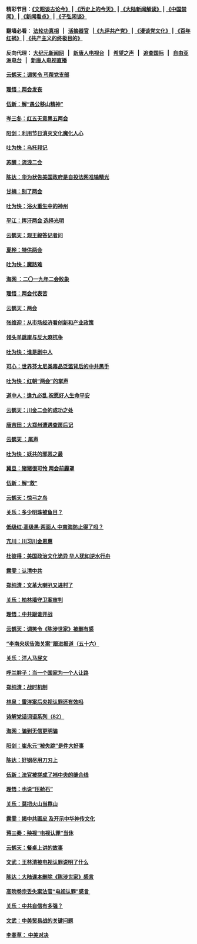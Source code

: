 #### 精彩节目：[《文昭谈古论今》](http://134.209.198.168/wenzhao) | [《历史上的今天》](http://134.209.198.168/today-in-history) | [《大陆新闻解读》](http://134.209.198.168/ntdtv-comedy) | [《中国禁闻》](http://134.209.198.168/ntdtv-news) | [《新闻看点》](http://134.209.198.168/news-insight) | [《子弘闲谈》](http://134.209.198.168/zihongxiantan/) 

 #### 翻墙必看： [法轮功真相](http://134.209.198.168:10000/videos/truth.html) &nbsp;&nbsp;|&nbsp;&nbsp; [活摘器官](http://134.209.198.168:10000/videos/res/Organs/) &nbsp;&nbsp;|[《九评共产党》](http://134.209.198.168:10000/videos/jiuping) | [《漫谈党文化》](http://134.209.198.168:10000/videos/mtdwh) | [《百年红祸》](http://134.209.198.168:10000/videos/bnhh) | [《共产主义的终极目的》](http://134.209.198.168:10000/videos/res/zjmd) 

 #### 反向代理： [大纪元新闻网](http://134.209.198.168:10080/) &nbsp;&nbsp;|&nbsp;&nbsp; [新唐人电视台](http://134.209.198.168:8000/) &nbsp;&nbsp;|&nbsp;&nbsp; [希望之声](http://134.209.198.168:8200/) &nbsp;&nbsp;|&nbsp;&nbsp; [追查国际](http://134.209.198.168:10010/) &nbsp;&nbsp;|&nbsp;&nbsp; [自由亚洲电台](http://134.209.198.168:9800/) &nbsp;&nbsp;|&nbsp;&nbsp; [新唐人电视直播](http://134.209.198.168/) 

#### [云鹤天：调笑令 丐帮党支部](../pages/nsc993/n11113714.md?t=03151836) 

#### [理悟：两会发丧](../pages/nsc993/n11111495.md?t=03151836) 

#### [伍新：解“愚公移山精神”](../pages/nsc993/n11111449.md?t=03151836) 

#### [岑三冬：红五无意黑五两会](../pages/nsc993/n11110956.md?t=03151836) 

#### [阳剑：利用节日消灭文化魔化人心](../pages/nsc993/n11111324.md?t=03151836) 

#### [吐为快：乌托邦记](../pages/nsc993/n11109495.md?t=03151836) 

#### [苏醒：流浪二会](../pages/nsc993/n11109431.md?t=03151836) 

#### [陈达：华为状告美国政府是自投法网准输精光](../pages/nsc993/n11108250.md?t=03151836) 

#### [甘楠：别了两会](../pages/nsc993/n11105910.md?t=03151836) 

#### [吐为快：浴火重生中的神州](../pages/nsc993/n11104106.md?t=03151836) 

#### [平江：挥汗两会 选择光明](../pages/nsc993/n11102501.md?t=03151836) 

#### [云鹤天：观王毅答记者问](../pages/nsc993/n11102511.md?t=03151836) 

#### [夏桦：特供两会](../pages/nsc993/n11102494.md?t=03151836) 

#### [吐为快：魔路难](../pages/nsc993/n11100933.md?t=03151836) 

#### [海网 ：二〇一九年二会败象](../pages/nsc993/n11100934.md?t=03151836) 

#### [理悟：两会代表苦](../pages/nsc993/n11100078.md?t=03151836) 

#### [云鹤天：两会](../pages/nsc993/n11098355.md?t=03151836) 

#### [张维迎：从市场经济看创新和产业政策](../pages/nsc993/n11098282.md?t=03151836) 

#### [领头羊跳崖与反大麻抗争](../pages/nsc993/n11097463.md?t=03151836) 

#### [吐为快：谁是剧中人](../pages/nsc993/n11097236.md?t=03151836) 

#### [可心：世界芬太尼类毒品泛滥背后的中共黑手](../pages/nsc993/n11096116.md?t=03151836) 

#### [吐为快：红朝“两会”的掌声](../pages/nsc993/n11094460.md?t=03151836) 

#### [道中人：逢九必乱 祝愿好人生命平安](../pages/nsc993/n11094393.md?t=03151836) 

#### [云鹤天：川金二会的成功之处](../pages/nsc993/n11093946.md?t=03151836) 

#### [唐吉田：大郑州遭遇查房后记](../pages/nsc993/n11093807.md?t=03151836) 

#### [云鹤天 ：尾声](../pages/nsc993/n11089747.md?t=03151836) 

#### [吐为快：妖共的邪恶之最](../pages/nsc993/n11089010.md?t=03151836) 

#### [冀旦：猪猪很可怜 两会前霾罩](../pages/nsc993/n11087382.md?t=03151836) 

#### [伍新：解“救”](../pages/nsc993/n11087327.md?t=03151836) 

#### [云鹤天：惊弓之鸟](../pages/nsc993/n11087160.md?t=03151836) 

#### [关乐：多少明珠被鱼目？](../pages/nsc993/n11087053.md?t=03151836) 

#### [低级红·高级黑·两面人 中南海防止得了吗？](../pages/nsc993/n11087010.md?t=03151836) 

#### [亢川：川习川金恩惠](../pages/nsc993/n11086704.md?t=03151836) 

#### [杜彼得：美国政治文化诡异 华人犹如逆水行舟](../pages/nsc993/n11085801.md?t=03151836) 

#### [露雯：认清中共](../pages/nsc993/n11083266.md?t=03151836) 

#### [郑纯清：文革大喇叭又进村了](../pages/nsc993/n11081469.md?t=03151836) 

#### [关乐：柏林墙守卫案审判](../pages/nsc993/n11080800.md?t=03151836) 

#### [理悟：中共跟谁开战](../pages/nsc993/n11080757.md?t=03151836) 

#### [云鹤天：调笑令《陈涉世家》被删有感](../pages/nsc993/n11080630.md?t=03151836) 

#### [“李南央状告海关案”跟进报道（五十六）](../pages/nsc993/n11080522.md?t=03151836) 

#### [关乐：洋人马屁文](../pages/nsc993/n11079956.md?t=03151836) 

#### [呼兰胖子：当一个国家为一个人让路](../pages/nsc993/n11078972.md?t=03151836) 

#### [郑纯清：战时机制](../pages/nsc993/n11078268.md?t=03151836) 

#### [林泉：雷洋案后央视认罪还有效吗](../pages/nsc993/n11078210.md?t=03151836) 

#### [诗解党话词语系列（82）](../pages/nsc993/n11078166.md?t=03151836) 

#### [海网：骗到无信更明骗](../pages/nsc993/n11075971.md?t=03151836) 

#### [阳剑：崔永元“被失踪”是件大好事](../pages/nsc993/n11075859.md?t=03151836) 

#### [陈达：好钢尽用刀刃上](../pages/nsc993/n11073476.md?t=03151836) 

#### [伍新：法官被搓成了裆中央的缝合线](../pages/nsc993/n11070407.md?t=03151836) 

#### [理悟：也说“压舱石”](../pages/nsc993/n11070157.md?t=03151836) 

#### [关乐：莫把火山当靠山](../pages/nsc993/n11068995.md?t=03151836) 

#### [露雯：揭中共画皮 及开示中华神传文化](../pages/nsc993/n11068776.md?t=03151836) 

#### [蒋三秦：殃视“电视认罪”当休](../pages/nsc993/n11068739.md?t=03151836) 

#### [云鹤天：餐桌上讲的故事](../pages/nsc993/n11068720.md?t=03151836) 

#### [文武：王林清被电视认罪说明了什么](../pages/nsc993/n11067393.md?t=03151836) 

#### [陈达：大陆课本删除《陈涉世家》感言](../pages/nsc993/n11067375.md?t=03151836) 

#### [高院卷宗丢失案法官“电视认罪”感言 ](../pages/nsc993/n11067361.md?t=03151836) 

#### [关乐：中共自信有多强？](../pages/nsc993/n11067379.md?t=03151836) 

#### [文武：中美贸易战的关键问题](../pages/nsc993/n11065557.md?t=03151836) 

#### [李春草： 中美对决](../pages/nsc993/n11065537.md?t=03151836) 

